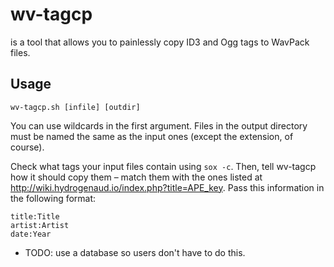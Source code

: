 # wv-tagcp
is a tool that allows you to painlessly copy ID3 and Ogg tags to WavPack files.

## Usage
`wv-tagcp.sh [infile] [outdir]`

You can use wildcards in the first argument. Files in the output directory must be named the same as the input ones (except the extension, of course).

Check what tags your input files contain using `sox -c`. Then, tell wv-tagcp how it should copy them – match them with the ones listed at http://wiki.hydrogenaud.io/index.php?title=APE_key. Pass this information in the following format:
````
title:Title
artist:Artist
date:Year
````
* TODO: use a database so users don't have to do this.
